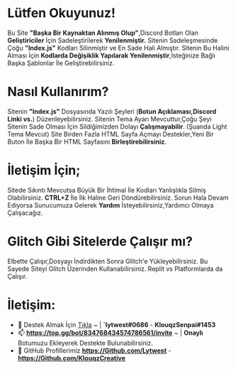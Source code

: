 # Lütfen Okuyunuz!
Bu Site **"Başka Bir Kaynaktan Alınmış Olup"**,Discord Botları Olan **Geliştiriciler** İçin Sadeleştirilerek **Yenilenmiştir.**
Sitenin Sadeleşmesinde Çoğu **"Index.js"** Kodları Silinmiştir ve En Sade Hali Almıştır.
Sitenin Bu Halini Alması İçin **Kodlarda Değişiklik Yapılarak Yenilenmiştir**,İsteğinize Bağlı Başka Şablonlar İle Geliştirebilirsiniz.

# Nasıl Kullanırım?
Sitenin **"Index.js"** Dosyasında Yazılı Şeyleri (**Botun Açıklaması,Discord Linki vs.**) Düzenleyebilirsiniz.
Sitenin Tema Ayarı Mevcuttur,Çoğu Şeyi Sitenin Sade Olması İçin Sildiğimizden Dolayı **Çalışmayabilir**. (Şuanda Light Tema Mevcut)
Site Birden Fazla HTML Sayfa Açmayı Destekler,Yeni Bir Buton İle Başka Bir HTML Sayfasını **Birleştirebilirsiniz**.

# İletişim İçin;
Sitede Sıkıntı Mevcutsa Büyük Bir İhtimal İle Kodları Yanlışlıkla Silmiş Olabilirsiniz. **CTRL+Z** İle İlk Haline Geri Döndürebilirsiniz.
Sorun Hala Devam Ediyorsa Sunucumuza Gelerek **Yardım** İsteyebilirsiniz,Yardımcı Olmaya Çalışacağız. 

# Glitch Gibi Sitelerde Çalışır mı?
Elbette Çalışır,Dosyayı İndirdikten Sonra Glitch'e Yükleyebilirsiniz. Bu Sayede Siteyi Glitch Üzerinden Kullanabilirsiniz. Replit vs Platformlarda da Çalışır.

# İletişim: 
- 🔭 Destek Almak İçin [Tıkla](https://discord.com/invite/zgDVN4wyxM) ~ |  **`lytwest#0686** - **KlouqzSenpai#1453**
- 📫 **https://top.gg/bot/834768434574786561/invite** ~ | **Onaylı** Botumuzu Ekleyerek Destekte Bulunabilirsiniz.
- 📌 GitHub Profillerimiz **https://Github.com/Lytwest** - **https://Github.com/KlouqzCreative**



